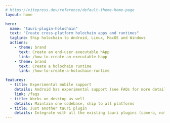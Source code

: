 ```yaml
---
# https://vitepress.dev/reference/default-theme-home-page
layout: home

hero:
  name: "tauri-plugin-holochain"
  text: "Create cross-platform holochain apps and runtimes"
  tagline: Ship holochain to Android, Linux, MacOS and Windows
  actions:
    - theme: brand
      text: Create an end-user executable hApp
      link: /how-to-create-an-executable-happ
    - theme: brand
      text: Create a holochain runtime
      link: /how-to-create-a-holochain-runtime

features:
  - title: Experimental mobile support
    details: Android has experimental support (see FAQs for more details), iOS support coming soon
    link: /faqs
  - title: Works on desktop as well
    details: Maintain one codebase, ship to all platforms 
  - title: Just another tauri plugin
    details: Integrate with all the existing tauri plugins (camera, notification, NFC...) to create great applications
---
```


